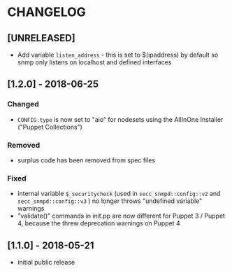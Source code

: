 # CHANGELOG
## [UNRELEASED]
* Add variable `listen_address` - this is set to $(ipaddress) by default so snmp only listens on localhost and defined interfaces

## [1.2.0] - 2018-06-25
### Changed
* `CONFIG.type` is now set to "aio" for nodesets using the AllInOne Installer ("Puppet Collections")

### Removed
* surplus code has been removed from spec files

### Fixed
* internal variable `$_securitycheck` (used in `secc_snmpd::config::v2` and `secc_snmpd::config::v3` ) no longer throws "undefined variable" warnings
* "validate()" commands in init.pp are now different for Puppet 3 / Puppet 4, because the threw deprecation warnings on Puppet 4

## [1.1.0] - 2018-05-21
* initial public release

